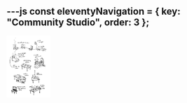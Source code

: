 ---js
const eleventyNavigation = {
	key: "Community Studio",
	order: 3
};
---
<img alt="community studio" width="100" src="./communitystudio.svg">

